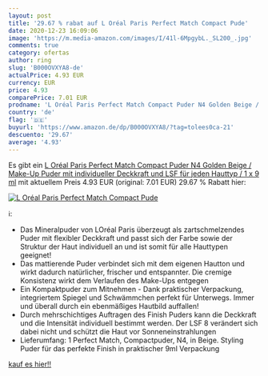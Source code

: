 ```yaml
---
layout: post
title: '29.67 % rabat auf L Oréal Paris Perfect Match Compact Pude'
date: 2020-12-23 16:09:06
image: 'https://m.media-amazon.com/images/I/41l-6MpgybL._SL200_.jpg'
comments: true
category: ofertas
author: ring
slug: 'B000OVXYA8-de'
actualPrice: 4.93 EUR
currency: EUR
price: 4.93
comparePrice: 7.01 EUR
prodname: 'L Oréal Paris Perfect Match Compact Puder N4 Golden Beige / Make-Up Puder mit individueller Deckkraft und LSF für jeden Hauttyp / 1 x 9 ml'
country: 'de'
flag: '🇩🇪'
buyurl: 'https://www.amazon.de/dp/B000OVXYA8/?tag=tolees0ca-21'
descuento: '29.67'
average: '4.93'
---
```


Es gibt ein [L Oréal Paris Perfect Match Compact Puder N4 Golden Beige / Make-Up Puder mit individueller Deckkraft und LSF für jeden Hauttyp / 1 x 9 ml](https://www.amazon.de/dp/B000OVXYA8/?tag=tolees0ca-21) mit aktuellem Preis 4.93 EUR (original: 7.01 EUR) 29.67 % Rabatt hier:

[![L Oréal Paris Perfect Match Compact Pude](https://m.media-amazon.com/images/I/41l-6MpgybL._SL200_.jpg)](https://www.amazon.de/dp/B000OVXYA8/?tag=tolees0ca-21)

ℹ️:

- Das Mineralpuder von LOréal Paris überzeugt als zartschmelzendes Puder mit flexibler Deckkraft und passt sich der Farbe sowie der Struktur der Haut individuell an und ist somit für alle Hauttypen geeignet!
- Das mattierende Puder verbindet sich mit dem eigenen Hautton und wirkt dadurch natürlicher, frischer und entspannter. Die cremige Konsistenz wirkt dem Verlaufen des Make-Ups entgegen
- Ein Kompaktpuder zum Mitnehmen - Dank praktischer Verpackung, integriertem Spiegel und Schwämmchen perfekt für Unterwegs. Immer und überall durch ein ebenmäßiges Hautbild auffallen!
- Durch mehrschichtiges Auftragen des Finish Puders kann die Deckkraft und die Intensität individuell bestimmt werden. Der LSF 8 verändert sich dabei nicht und schützt die Haut vor Sonneneinstrahlungen
- Lieferumfang: 1 Perfect Match, Compactpuder, N4, in Beige. Styling Puder für das perfekte Finish in praktischer 9ml Verpackung

[kauf es hier!!](https://www.amazon.de/dp/B000OVXYA8/?tag=tolees0ca-21)
